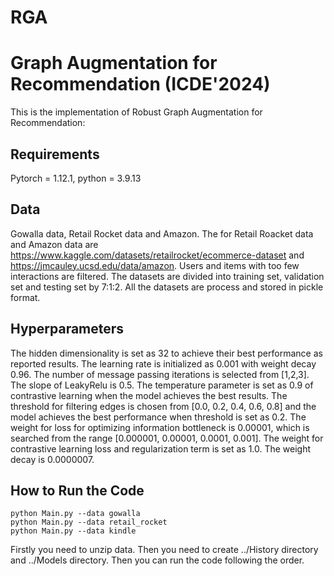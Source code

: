 # RGA

# Graph Augmentation for Recommendation (ICDE'2024) #
This is the implementation of Robust Graph Augmentation for Recommendation:

## Requirements ##
Pytorch = 1.12.1, python = 3.9.13

## Data ##
Gowalla data, Retail Rocket data and Amazon.
The for Retail Roacket data and Amazon data are https://www.kaggle.com/datasets/retailrocket/ecommerce-dataset and https://jmcauley.ucsd.edu/data/amazon. Users and items with too few interactions are filtered. The datasets are divided into training set, validation set and testing set by 7:1:2. All the datasets are process and stored in pickle format. 
## Hyperparameters ##
The hidden dimensionality is  set as 32 to achieve their best performance as reported results. The learning rate is initialized as 0.001 with weight decay 0.96. The number of message passing iterations is selected from [1,2,3]. The slope of LeakyRelu is 0.5. The temperature parameter is set as 0.9 of contrastive  learning when the model achieves the best results. The threshold for filtering edges is chosen from [0.0, 0.2, 0.4, 0.6, 0.8]  and the model achieves the best performance when threshold is set as 0.2. The weight for loss for optimizing information bottleneck is 0.00001, which is searched from the range [0.000001, 0.00001, 0.0001, 0.001]. The weight for contrastive learning loss and regularization term is set as 1.0. The weight decay  is 0.0000007. 

## How to Run the Code
    python Main.py --data gowalla   
    python Main.py --data retail_rocket
    python Main.py --data kindle
Firstly you need to unzip data. Then you need to create ../History directory and ../Models directory. Then you can run the code following the order.


